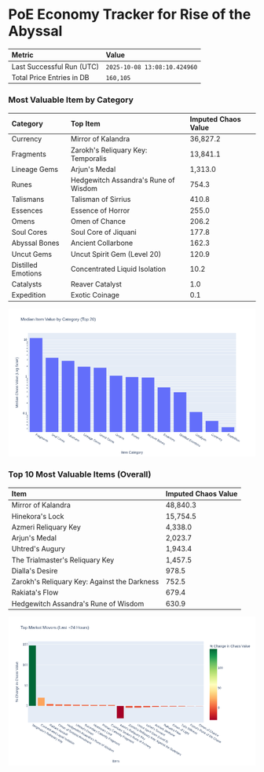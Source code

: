 # PoE Economy Tracker for Rise of the Abyssal

<!-- START_MAINTENANCE -->
| Metric | Value |
|:---|:---|
| Last Successful Run (UTC) | `2025-10-08 13:08:10.424960` |
| Total Price Entries in DB | `160,105` |

<!-- END_MAINTENANCE -->

<!-- START_DATAFRAME_DEBUG -->
<!-- END_DATAFRAME_DEBUG -->

<!-- START_CATEGORY_ANALYSIS -->
### Most Valuable Item by Category
| Category | Top Item | Imputed Chaos Value |
| :--- | :--- | :--- |
| Currency | Mirror of Kalandra | 36,827.2 |
| Fragments | Zarokh's Reliquary Key: Temporalis | 13,841.1 |
| Lineage Gems | Arjun's Medal | 1,313.0 |
| Runes | Hedgewitch Assandra's Rune of Wisdom | 754.3 |
| Talismans | Talisman of Sirrius | 410.8 |
| Essences | Essence of Horror | 255.0 |
| Omens | Omen of Chance | 206.2 |
| Soul Cores | Soul Core of Jiquani | 177.8 |
| Abyssal Bones | Ancient Collarbone | 162.3 |
| Uncut Gems | Uncut Spirit Gem (Level 20) | 120.9 |
| Distilled Emotions | Concentrated Liquid Isolation | 10.2 |
| Catalysts | Reaver Catalyst | 1.0 |
| Expedition | Exotic Coinage | 0.1 |


![Category Analysis Chart](charts/category_analysis.png)
<!-- END_ANALYSIS -->

<!-- START_ANALYSIS -->
### Top 10 Most Valuable Items (Overall)
| Item | Imputed Chaos Value |
| :--- | :--- |
| Mirror of Kalandra | 48,840.3 |
| Hinekora's Lock | 15,754.5 |
| Azmeri Reliquary Key | 4,338.0 |
| Arjun's Medal | 2,023.7 |
| Uhtred's Augury | 1,943.4 |
| The Trialmaster's Reliquary Key | 1,457.5 |
| Dialla's Desire | 978.5 |
| Zarokh's Reliquary Key: Against the Darkness | 752.5 |
| Rakiata's Flow | 679.4 |
| Hedgewitch Assandra's Rune of Wisdom | 630.9 |


![Market Movers Chart](charts/market_movers.png)
<!-- END_ANALYSIS -->
